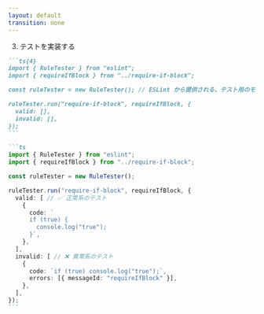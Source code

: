 ```yaml
---
layout: default
transition: none
---
```


<style scoped>
.slidev-vclick-hidden {
  display: none;
}
.small-code {
  .slidev-code {
    font-size: 0.7rem !important;
    line-height: 0rem !important;
    width: 400px !important;
  }
}
</style>

<div class="_bullet">

3. テストを実装する

<div v-click="1">

````md magic-move {at:2}
```ts{4}
import { RuleTester } from "eslint";
import { requireIfBlock } from "../require-if-block";

const ruleTester = new RuleTester(); // ESLint から提供される、テスト用のモジュール

ruleTester.run("require-if-block", requireIfBlock, {
  valid: [],
  invalid: [],
});
```

```ts
import { RuleTester } from "eslint";
import { requireIfBlock } from "../require-if-block";

const ruleTester = new RuleTester();

ruleTester.run("require-if-block", requireIfBlock, {
  valid: [ // ✅ 正常系のテスト
    {
      code: `
      if (true) {
        console.log("true");
      }`,
    },
  ],
  invalid: [ // ❌ 異常系のテスト
    {
      code: `if (true) console.log("true");`,
      errors: [{ messageId: "requireIfBlock" }],
    },
  ],
});
```
````

</div>

</div>

<!-- 
最後にテストを実装します。

[click] テストを実装する際には、eslint から提供される RuleTester というモジュールを使用します。
そして、こちらのコードのように、  
[click]ruleTester の run メソッドを使用して、テスト対象のモジュールを指定し、正常系・異常系のテストケースを書きます。

テストの実行は、vitest だったり jest だったり、普段使用しているテストフレームワークで行えます。  

(V)

ここまでが、JavaScriptコードを対象とした、ESLintカスタムルールのざっくりとした開発の流れになります。
-->